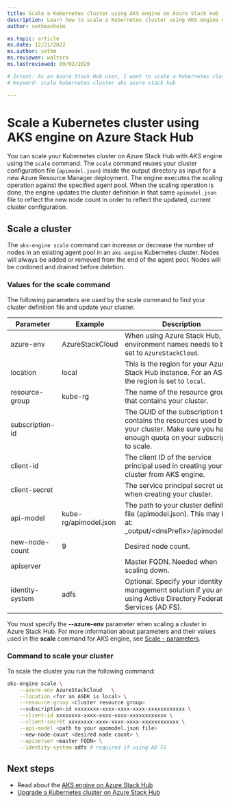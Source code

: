 ```yaml
---
title: Scale a Kubernetes cluster using AKS engine on Azure Stack Hub 
description: Learn how to scale a Kubernetes cluster using AKS engine on Azure Stack Hub.
author: sethmanheim

ms.topic: article
ms.date: 12/21/2022
ms.author: sethm
ms.reviewer: waltero
ms.lastreviewed: 09/02/2020

# Intent: As an Azure Stack Hub user, I want to scale a Kubernetes cluster using AKS on Azure Stack Hub.
# Keyword: scale kubernetes cluster aks azure stack hub

---
```



# Scale a Kubernetes cluster using AKS engine on Azure Stack Hub

You can scale your Kubernetes cluster on Azure Stack Hub with AKS engine using the `scale` command. The `scale` command reuses your cluster configuration file (`apimodel.json`) inside the output directory as input for a new Azure Resource Manager deployment. The engine executes the scaling operation against the specified agent pool. When the scaling operation is done, the engine updates the cluster definition in that same `apimodel.json` file to reflect the new node count in order to reflect the updated, current cluster configuration.

## Scale a cluster

The `aks-engine scale` command can increase or decrease the number of nodes in an existing agent pool in an `aks-engine` Kubernetes cluster. Nodes will always be added or removed from the end of the agent pool. Nodes will be cordoned and drained before deletion.

### Values for the scale command

The following parameters are used by the scale command to find your cluster definition file and update your cluster.

| Parameter | Example | Description |
| --- | --- | --- | 
| azure-env | AzureStackCloud | When using Azure Stack Hub, the environment names needs to be set to `AzureStackCloud`. | 
| location | local | This is the region for your Azure Stack Hub instance. For an ASDK, the region is set to `local`.  | 
| resource-group | kube-rg | The name of the resource group that contains your cluster. | 
| subscription-id |  | The GUID of the subscription that contains the resources used by your cluster. Make sure you have enough quota on your subscription to scale. | 
| client-id |  | The client ID of the service principal used in creating your cluster from AKS engine. | 
| client-secret |  | The service principal secret used when creating your cluster. | 
| api-model | kube-rg/apimodel.json | The path to your cluster definition file (apimodel.json). This may be at:  _output/\<dnsPrefix>/apimodel.json | 
| new-node-count | 9 | Desired node count. | 
| apiserver |  | Master FQDN. Needed when scaling down. |
| identity-system | adfs | Optional. Specify your identity management solution if you are using Active Directory Federated Services (AD FS). |

You must specify the **--azure-env** parameter when scaling a cluster in Azure Stack Hub. For more information about parameters and their values used in the **scale** command for AKS engine, see [Scale - parameters](https://github.com/Azure/aks-engine/blob/master/docs/topics/scale.md#parameters).

### Command to scale your cluster

To scale the cluster you run the following command:

```bash
aks-engine scale \
    --azure-env AzureStackCloud   \
    --location <for an ASDK is local> \
    --resource-group <cluster resource group>
    --subscription-id xxxxxxxx-xxxx-xxxx-xxxx-xxxxxxxxxxxx \
    --client-id xxxxxxxx-xxxx-xxxx-xxxx-xxxxxxxxxxxx \
    --client-secret xxxxxxxx-xxxx-xxxx-xxxx-xxxxxxxxxxxx \
    --api-model <path to your apomodel.json file>
    --new-node-count <desired node count> \
    --apiserver <master FQDN> \
    --identity-system adfs # required if using AD FS
```

## Next steps

- Read about the [AKS engine on Azure Stack Hub](azure-stack-kubernetes-aks-engine-overview.md)
- [Upgrade a Kubernetes cluster on Azure Stack Hub](azure-stack-kubernetes-aks-engine-upgrade.md)
